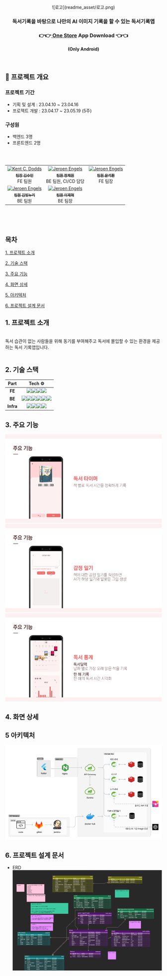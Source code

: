 <div align="center">
<br />
![로고](readme_asset/로고.png)
    <h3></h3>
    <h3> 독서기록을 바탕으로 나만의 AI 이미지 기록을 할 수 있는 독서기록앱 </h3>
    <h3>👉👉<a href="https://m.onestore.co.kr/mobilepoc/apps/appsDetail.omp?prodId=0000769537"> One Store</a> App Download 👈👈</h3>
    <h4>(Only Android)</h4>
    <p align="center">
<br />
</div>

## :deciduous_tree: 프로젝트 개요

### 프로젝트 기간

-   기획 및 설계 : 23.04.10 ~ 23.04.16
-   프로젝트 개발 : 23.04.17 ~ 23.05.19 (5주)

### 구성원

-   백엔드 3명
-   프론트엔드 2명

<table>
  <tbody>
    <tr>
      <td align="center">
        <a href="https://github.com/yeomss">
            <img src="https://avatars.githubusercontent.com/u/50233862?v=4" width="100px;" alt="Kent C. Dodds"/>
            <br />
            <sub><b>팀장 김수민</b></sub>
        </a>
        <div>FE 팀원</div>
      </td>
      <br />
      <td align="center">
        <a href="https://github.com/noonmap">
            <img src="https://avatars.githubusercontent.com/u/36250213?v=4" width="100px;" alt="Jeroen Engels"/>
            <br />
            <sub><b>팀원 정채원</b></sub>
        </a>
        <br />
        <div>BE 팀원, CI/CD 담당</div>
      </td>
      <br/>
      <td align="center">
        <a href="https://github.com/kamoo2">
            <img src="https://avatars.githubusercontent.com/u/78653601?v=4" width="100px;" alt="Jeroen Engels"/>
            <br />
            <sub><b>팀원 문석환</b></sub>
        </a>
        <br />
        <div>FE 팀장</div>
      </td>
    </tr>
    <tr>
      <td align="center">
        <a href="https://github.com/bnuri00">
            <img src="https://avatars.githubusercontent.com/u/83645234?v=4" width="100px;" alt="Jeroen Engels"/>
            <br />
            <sub><b>팀원 김빛누리</b></sub>
        </a>
        <br />
        <div>BE 팀원</div>
      </td>
      <td align="center">
        <a href="https://github.com/hyeonaseome">
            <img src="https://avatars.githubusercontent.com/u/109887404?v=4" width="100px;" alt="Jeroen Engels"/>
            <br />
            <sub><b>팀원 이재혁</b></sub>
        </a>
        <br />
        <div>BE 팀장</div>
      </td>
    </tr>
    </tbody>
</table>

<br/><br/><br/>

## 목차

[1. 프로젝트 소개](#1-프로젝트-소개)

[2. 기술 스택](#2-기술-스택)

[3. 주요 기능](#3-주요기능)

[4. 화면 상세](#-화면-상세)

[5. 아키텍처](#5-아키텍처)

[6. 프로젝트 설계 문서](#6-프로젝트-설계-문서)

## 1. 프로젝트 소개

<br>
독서 습관이 없는 사람들을 위해 동기를 부여해주고 독서에 몰입할 수 있는 환경을 제공하는 독서 기록앱입니다.
    <br>
    <br>

## 2. 기술 스택

|   Part    |                                                                                                                                                                                                                                                                                                                 Tech ⚙                                                                                                                                                                                                                                                                                                                 |
| :-------: | :------------------------------------------------------------------------------------------------------------------------------------------------------------------------------------------------------------------------------------------------------------------------------------------------------------------------------------------------------------------------------------------------------------------------------------------------------------------------------------------------------------------------------------------------------------------------------------------------------------------------------------: |
|  **FE**   |                                                                                                            <img src="https://img.shields.io/badge/flutter-02569B?style=for-the-badge&logo=flutter&logoColor=white"><img src="https://img.shields.io/badge/dart-0175C2?style=for-the-badge&logo=dart&logoColor=white"><img src="https://img.shields.io/badge/html5-E34F26?style=for-the-badge&logo=html5&logoColor=white"><img src="https://img.shields.io/badge/css3-1572B6?style=for-the-badge&logo=css3&logoColor=white">                                                                                                            |
|  **BE**   | <img src="https://img.shields.io/badge/springboot-6DB33F?style=for-the-badge&logo=spring&logoColor=white"><img src="https://img.shields.io/badge/MYSQL-003545?style=for-the-badge&logo=MYSQL&logoColor=white"><img src="https://img.shields.io/badge/gradle-02303A?style=for-the-badge&logo=gradle&logoColor=white"><img src="https://img.shields.io/badge/Spring DATA JPA-009639?style=for-the-badge&logo=spring&logoColor=white"><img src="https://img.shields.io/badge/Spring Cloud-6DB33F?style=for-the-badge&logo=spring&logoColor=white"><img src="https://img.shields.io/badge/MSA-02303A?style=for-the-badge&logoColor=white"> |
| **Infra** |                                                                                                    <img src="https://img.shields.io/badge/amazon_ec2-FF9900?style=for-the-badge&logo=amazonec2&logoColor=white"><img src="https://img.shields.io/badge/docker-2496ED?style=for-the-badge&logo=docker&logoColor=white"><img src="https://img.shields.io/badge/jenkins-D24939?style=for-the-badge&logo=jenkins&logoColor=white"><img src="https://img.shields.io/badge/nginx-009639?style=for-the-badge&logo=nginx&logoColor=white">                                                                                                     |

## 3. 주요 기능

![timer](readme_asset/timer.png)
![diary](readme_asset/diary.png)
![statistics](readme_asset/statistics.png)

## 4. 화면 상세

## 5 아키텍처

![아키텍처](readme_asset/아키텍처.png)

## 6. 프로젝트 설계 문서

-   ERD
    ![erd](readme_asset/erd.png)
